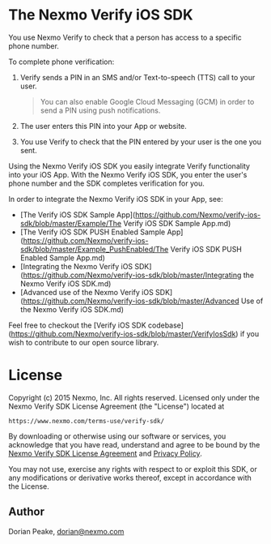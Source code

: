 The Nexmo Verify iOS SDK
============

You use Nexmo Verify to check that a person has access to a specific phone number.

To complete phone verification:

1. Verify sends a PIN in an SMS and/or Text-to-speech (TTS) call to your user.

    > You can also enable Google Cloud Messaging (GCM) in order to send a PIN using push notifications.

2. The user enters this PIN into your App or website.
3. You use Verify to check that the PIN entered by your user is the one you sent.

Using the Nexmo Verify iOS SDK you easily integrate Verify functionality into your iOS App. With the Nexmo Verify iOS SDK, you enter the user's phone number and the SDK completes verification for you.

In order to integrate the Nexmo Verify iOS SDK in your App, see:

* [The Verify iOS SDK Sample App](https://github.com/Nexmo/verify-ios-sdk/blob/master/Example/The Verify iOS SDK Sample App.md)
* [The Verify iOS SDK PUSH Enabled Sample App](https://github.com/Nexmo/verify-ios-sdk/blob/master/Example_PushEnabled/The Verify iOS SDK PUSH Enabled Sample App.md)
* [Integrating the Nexmo Verify iOS SDK](https://github.com/Nexmo/verify-ios-sdk/blob/master/Integrating the Nexmo Verify iOS SDK.md)
* [Advanced use of the Nexmo Verify iOS SDK](https://github.com/Nexmo/verify-ios-sdk/blob/master/Advanced Use of the Nexmo Verify iOS SDK.md)

Feel free to checkout the [Verify iOS SDK codebase] (https://github.com/Nexmo/verify-ios-sdk/blob/master/VerifyIosSdk) if you wish to contribute to our open source library.

License
=======

Copyright (c) 2015 Nexmo, Inc.
All rights reserved.
Licensed only under the Nexmo Verify SDK License Agreement (the "License") located at

	https://www.nexmo.com/terms-use/verify-sdk/

By downloading or otherwise using our software or services, you acknowledge
that you have read, understand and agree to be bound by the
[Nexmo Verify SDK License Agreement][1] and [Privacy Policy][2].

You may not use, exercise any rights with respect to or exploit this SDK,
or any modifications or derivative works thereof, except in accordance with the License.

 [1]: https://www.nexmo.com/terms-use/verify-sdk/
 [2]: https://www.nexmo.com/privacy-policy/

## Author

Dorian Peake, dorian@nexmo.com
